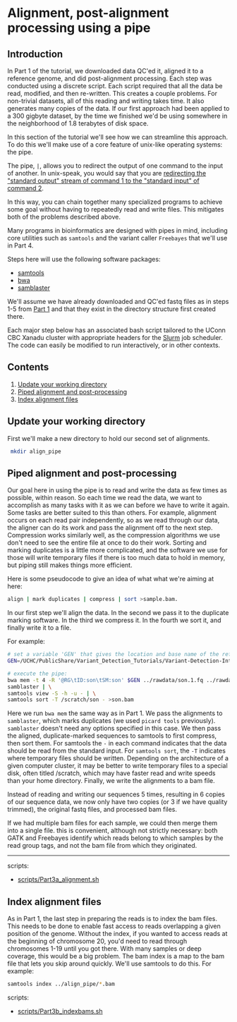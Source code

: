 # Alignment, post-alignment processing using a pipe

## Introduction

In Part 1 of the tutorial, we downloaded data QC'ed it, aligned it to a reference genome, and did post-alignment processing. Each step was conducted using a discrete script. Each script required that all the data be read, modified, and then re-written. This creates a couple problems. For non-trivial datasets, all of this reading and writing takes time. It also generates many copies of the data. If our first approach had been applied to a 300 gigbyte dataset, by the time we finished we'd be using somewhere in the neighborhood of 1.8 terabytes of disk space. 

In this section of the tutorial we'll see how we can streamline this approach. To do this we'll make use of a core feature of unix-like operating systems: the pipe. 

The pipe, `|`, allows you to redirect the output of one command to the input of another. In unix-speak, you would say that you are [redirecting the "standard output" stream of command 1 to the "standard input" of command 2](https://en.wikipedia.org/wiki/Standard_streams). 

In this way, you can chain together many specialized programs to achieve some goal without having to repeatedly read and write files. This mitigates both of the problems described above. 

Many programs in bioinformatics are designed with pipes in mind, including core utilities such as `samtools` and the variant caller `Freebayes` that we'll use in Part 4. 

Steps here will use the following software packages:

- [ samtools ](http://www.htslib.org/doc/samtools.html)
- [ bwa ](http://bio-bwa.sourceforge.net/)
- [ samblaster ](https://github.com/GregoryFaust/samblaster)

We'll assume we have already downloaded and QC'ed fastq files as in steps 1-5 from [Part 1](/Part1_qc_alignment.md) and that they exist in the directory structure first created there. 

Each major step below has an associated bash script tailored to the UConn CBC Xanadu cluster with appropriate headers for the [Slurm](https://slurm.schedmd.com/documentation.html) job scheduler. The code can easily be modified to run interactively, or in other contexts. 

## Contents
  
1.    [ Update your working directory ](#Update-your-working-directory)  
2.    [ Piped alignment and post-processing ](#Piped-alignment-and-post-processing)
3.    [ Index alignment files ](#Index-alignment-files)

## Update your working directory

First we'll make a new directory to hold our second set of alignments. 

```bash
 mkdir align_pipe
 ```

## Piped alignment and post-processing

Our goal here in using the pipe is to read and write the data as few times as possible, within reason. So each time we read the data, we want to accomplish as many tasks with it as we can before we have to write it again. Some tasks are better suited to this than others. For example, alignment occurs on each read pair independently, so as we read through our data, the aligner can do its work and pass the alignment off to the next step. Compression works similarly well, as the compression algorithms we use don't need to see the entire file at once to do their work. Sorting and marking duplicates is a little more complicated, and the software we use for those will write temporary files if there is too much data to hold in memory, but piping still makes things more efficient. 

Here is some pseudocode to give an idea of what what we're aiming at here:


```bash
align | mark duplicates | compress | sort >sample.bam.
```
In our first step we'll align the data. In the second we pass it to the duplicate marking software. In the third we compress it. In the fourth we sort it, and finally write it to a file. 

For example:

```bash
# set a variable 'GEN' that gives the location and base name of the reference genome:
GEN=/UCHC/PublicShare/Variant_Detection_Tutorials/Variant-Detection-Introduction-GATK_all/resources_all/Homo_sapiens_assembly38

# execute the pipe:
bwa mem -t 4 -R '@RG\tID:son\tSM:son' $GEN ../rawdata/son.1.fq ../rawdata/son.2.fq | \
samblaster | \
samtools view -S -h -u - | \
samtools sort -T /scratch/son - >son.bam
```

Here we run `bwa mem` the same way as in Part 1. We pass the alignments to `samblaster`, which marks duplicates (we used `picard tools` previously). `samblaster` doesn't need any options specified in this case. We then pass the aligned, duplicate-marked sequences to samtools to first compress, then sort them. For samtools the `-` in each command indicates that the data should be read from the standard input. For `samtools sort`, the `-T` indicates where temporary files should be written. Depending on the architecture of a given computer cluster, it may be better to write temporary files to a special disk, often titled /scratch, which may have faster read and write speeds than your home directory. Finally, we write the alignments to a bam file. 

Instead of reading and writing our sequences 5 times, resulting in 6 copies of our sequence data, we now only have two copies (or 3 if we have quality trimmed), the original fastq files, and processed bam files. 

If we had multiple bam files for each sample, we could then merge them into a single file. this is convenient, although not strictly necessary: both GATK and Freebayes identify which reads belong to which samples by the read group tags, and not the bam file from which they originated. 

___
scripts:
- [scripts/Part3a_alignment.sh](scripts/Part3a_alignment.sh)

## Index alignment files

As in Part 1, the last step in preparing the reads is to index the bam files. This needs to be done to enable fast access to reads overlapping a given position of the genome. Without the index, if you wanted to access reads at the beginning of chromosome 20, you'd need to read through chromosomes 1-19 until you got there. With many samples or deep coverage, this would be a big problem. The bam index is a map to the bam file that lets you skip around quickly. We'll use samtools to do this. For example:   

```bash
samtools index ../align_pipe/*.bam
```

scripts:
- [scripts/Part3b_indexbams.sh](scripts/Part3b_indexbams.sh)
